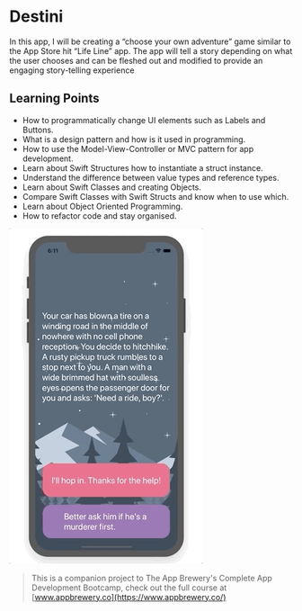 #  Destini

In this app, I will be creating a “choose your own adventure” game similar to the App Store hit “Life Line” app. The app will tell a story depending on what the user chooses and can be fleshed out and modified to provide an engaging story-telling experience

## Learning Points
* How to programmatically change UI elements such as Labels and Buttons.
* What is a design pattern and how is it used in programming.
* How to use the Model-View-Controller or MVC pattern for app development.
* Learn about Swift Structures how to instantiate a struct instance.
* Understand the difference between value types and reference types.
* Learn about Swift Classes and creating Objects.
* Compare Swift Classes with Swift Structs and know when to use which.
* Learn about Object Oriented Programming.
* How to refactor code and stay organised.

![](https://github.com/avneetsekhoncs/Destini/blob/main/Destini%20Game%20Demo.gif)

>This is a companion project to The App Brewery's Complete App Development Bootcamp, check out the full course at [www.appbrewery.co](https://www.appbrewery.co/)
